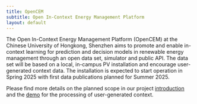 ```yaml
---
title: OpenCEM
subtitle: Open In-Context Energy Management Platform
layout: default
---
```


The Open In-Context Energy Management Platform (OpenCEM) at the 
Chinese University of Hongkong, Shenzhen aims to promote and enable
in-context learning for prediction and decision models in renewable
energy management through an open data set, simulator and public API.
The data set will be based on a local, in-campus PV installation and 
encourage user-generated context data. The installation is expected 
to start operation in Spring 2025 with first data publications planned 
for Summer 2025.

Please find more details on the planned scope in our project 
[introduction](/introduction.html) and the [demo](/demo.html) for 
the processing of user-generated context.
